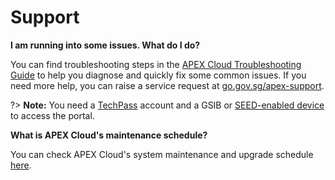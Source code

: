 # Support

**I am running into some issues. What do I do?**

You can find troubleshooting steps in the [APEX Cloud Troubleshooting Guide](https://docs.developer.tech.gov.sg/docs/apex-cloud-troubleshooting-guide/) to help you diagnose and quickly fix some common issues. If you need more help, you can raise a service request at [go.gov.sg/apex-support](https://go.gov.sg/apex-support). 

?> **Note:** You need a [TechPass](https://docs.developer.tech.gov.sg/docs?product=TechPass) account and a GSIB or [SEED-enabled device](https://docs.developer.tech.gov.sg/docs?product=Security%20Suite%20for%20Engineering%20Endpoint%20Devices%20(SEED)) to access the portal.

**What is APEX Cloud's maintenance schedule?**

You can check APEX Cloud's system maintenance and upgrade schedule [here](https://docs.developer.tech.gov.sg/docs/apex-cloud-notices/?id=maintenance-schedule-%f0%9f%94%a7).

